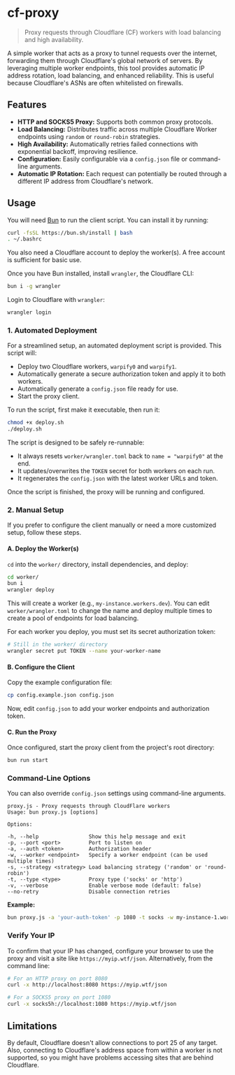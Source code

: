 # cf-proxy

> Proxy requests through Cloudflare (CF) workers with load balancing and high availability.

A simple worker that acts as a proxy to tunnel requests over the internet, forwarding them through Cloudflare's global network of servers. By leveraging multiple worker endpoints, this tool provides automatic IP address rotation, load balancing, and enhanced reliability. This is useful because Cloudflare's ASNs are often whitelisted on firewalls.

## Features

- **HTTP and SOCKS5 Proxy:** Supports both common proxy protocols.
- **Load Balancing:** Distributes traffic across multiple Cloudflare Worker endpoints using `random` or `round-robin` strategies.
- **High Availability:** Automatically retries failed connections with exponential backoff, improving resilience.
- **Configuration:** Easily configurable via a `config.json` file or command-line arguments.
- **Automatic IP Rotation:** Each request can potentially be routed through a different IP address from Cloudflare's network.

## Usage

You will need [Bun](https://bun.sh/) to run the client script. You can install it by running:

```bash
curl -fsSL https://bun.sh/install | bash
. ~/.bashrc
```

You also need a Cloudflare account to deploy the worker(s). A free account is sufficient for basic use.

Once you have Bun installed, install `wrangler`, the Cloudflare CLI:

```bash
bun i -g wrangler
```

Login to Cloudflare with `wrangler`:

```bash
wrangler login
```

### 1. Automated Deployment

For a streamlined setup, an automated deployment script is provided. This script will:
- Deploy two Cloudflare workers, `warpify0` and `warpify1`.
- Automatically generate a secure authorization token and apply it to both workers.
- Automatically generate a `config.json` file ready for use.
- Start the proxy client.

To run the script, first make it executable, then run it:

```bash
chmod +x deploy.sh
./deploy.sh
```

The script is designed to be safely re-runnable:
- It always resets `worker/wrangler.toml` back to `name = "warpify0"` at the end.
- It updates/overwrites the `TOKEN` secret for both workers on each run.
- It regenerates the `config.json` with the latest worker URLs and token.

Once the script is finished, the proxy will be running and configured.

### 2. Manual Setup

If you prefer to configure the client manually or need a more customized setup, follow these steps.

#### A. Deploy the Worker(s)

`cd` into the `worker/` directory, install dependencies, and deploy:

```bash
cd worker/
bun i
wrangler deploy
```

This will create a worker (e.g., `my-instance.workers.dev`). You can edit `worker/wrangler.toml` to change the name and deploy multiple times to create a pool of endpoints for load balancing.

For each worker you deploy, you must set its secret authorization token:

```bash
# Still in the worker/ directory
wrangler secret put TOKEN --name your-worker-name
```

#### B. Configure the Client

Copy the example configuration file:

```bash
cp config.example.json config.json
```

Now, edit `config.json` to add your worker endpoints and authorization token.

#### C. Run the Proxy

Once configured, start the proxy client from the project's root directory:

```bash
bun run start
```

### Command-Line Options

You can also override `config.json` settings using command-line arguments.

```
proxy.js - Proxy requests through CloudFlare workers
Usage: bun proxy.js [options]

Options:

-h, --help                Show this help message and exit
-p, --port <port>         Port to listen on
-a, --auth <token>        Authorization header
-w, --worker <endpoint>   Specify a worker endpoint (can be used multiple times)
-s, --strategy <strategy> Load balancing strategy ('random' or 'round-robin')
-t, --type <type>         Proxy type ('socks' or 'http')
-v, --verbose             Enable verbose mode (default: false)
--no-retry                Disable connection retries
```

**Example:**

```bash
bun proxy.js -a 'your-auth-token' -p 1080 -t socks -w my-instance-1.workers.dev -w my-instance-2.workers.dev
```

### Verify Your IP

To confirm that your IP has changed, configure your browser to use the proxy and visit a site like `https://myip.wtf/json`. Alternatively, from the command line:

```bash
# For an HTTP proxy on port 8080
curl -x http://localhost:8080 https://myip.wtf/json

# For a SOCKS5 proxy on port 1080
curl -x socks5h://localhost:1080 https://myip.wtf/json
```

## Limitations

By default, Cloudflare doesn't allow connections to port 25 of any target. Also, connecting to Cloudflare's address space from within a worker is not supported, so you might have problems accessing sites that are behind Cloudflare.
